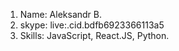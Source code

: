 1. Name: Aleksandr B.
2. skype: live:.cid.bdfb6923366113a5
3. Skills:  JavaScript, React.JS, Python.
